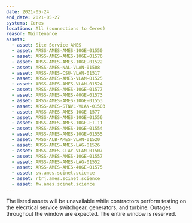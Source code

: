 ```yaml
---
date: 2021-05-24
end_date: 2021-05-27
systems: Ceres
locations: All (connections to Ceres)
reason: Maintenance
assets:
  - asset: Site Service AMES
  - asset: ARSS-AMES-AMES-10GE-01550
  - asset: ARSS-AMES-AMES-10GE-01576
  - asset: ARSS-AMES-AMES-10GE-01522
  - asset: ARSS-AMES-NAL-VLAN-01508
  - asset: ARSS-AMES-CSU-VLAN-01517
  - asset: ARSS-AMES-AMES-VLAN-01525
  - asset: ARSS-AMES-AMES-VLAN-01524
  - asset: ARSS-AMES-AMES-10GE-01577
  - asset: ARSS-AMES-AMES-40GE-01573
  - asset: ARSS-AMES-AMES-10GE-01553
  - asset: ARSS-AMES-STNVL-VLAN-01503
  - asset: ARSS-AMES-AMES-10GE-1577
  - asset: ARSS-AMES-AMES-10GE-01556
  - asset: ARSS-AMES-AMES-10GE-ET-11
  - asset: ARSS-AMES-AMES-10GE-01554
  - asset: ARSS-AMES-AMES-10GE-01555
  - asset: ARSS-ALB-AMES-VLAN-01520
  - asset: ARSS-AMES-AMES-LAG-01526
  - asset: ARSS-AMES-CLAY-VLAN-01507
  - asset: ARSS-AMES-AMES-10GE-01557
  - asset: ARSS-AMES-AMES-LAG-01552
  - asset: ARSS-AMES-AMES-40GE-01575
  - asset: sw.ames.scinet.science
  - asset: rtrj.ames.scinet.science
  - asset: fw.ames.scinet.science 
---
```


The listed assets will be unavailable while contractors perform testing on the elecrtical service switchgear, generators, and turbine. Outages throughout the window are expected. The entire window is reserved.